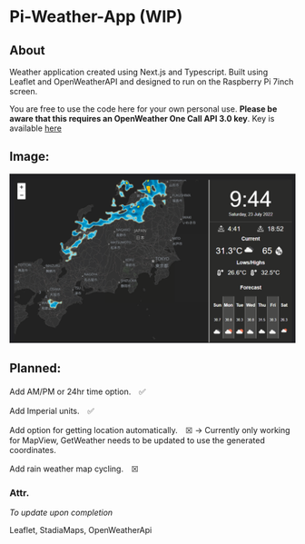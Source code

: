 # Pi-Weather-App (WIP)

## About
Weather application created using Next.js and Typescript. Built using Leaflet and OpenWeatherAPI and designed to run on the Raspberry Pi 7inch screen.


You are free to use the code here for your own personal use. **Please be aware that this requires an OpenWeather One Call API 3.0 key**. Key is available [here](https://openweathermap.org/api)





## Image:
![WIP image of the Pi-Weather-App](https://github.com/TRobboJ/Pi-Weather-App/blob/main/public/github/wip-view.png?raw=true)

## Planned:

Add AM/PM or 24hr time option.　✅


Add Imperial units.　✅


Add option for getting location automatically.　☒ -> Currently only working for MapView, GetWeather needs to be updated to use the generated coordinates.


Add rain weather map cycling.　☒ 



### Attr.
*To update upon completion*

Leaflet, StadiaMaps, OpenWeatherApi
